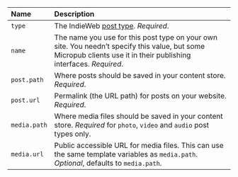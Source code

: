 | Name | Description |
| :--- | :---------- |
| `type` | The IndieWeb [post type](https://indieweb.org/Category:PostType). _Required_. |
| `name` | The name you use for this post type on your own site. You needn’t specify this value, but some Micropub clients use it in their publishing interfaces. _Required_. |
| `post.path` | Where posts should be saved in your content store. _Required_. |
| `post.url` | Permalink (the URL path) for posts on your website. _Required_. |
| `media.path` | Where media files should be saved in your content store. _Required_ for `photo`, `video` and `audio` post types only. |
| `media.url` | Public accessible URL for media files. This can use the same template variables as `media.path`. _Optional_, defaults to `media.path`. |
